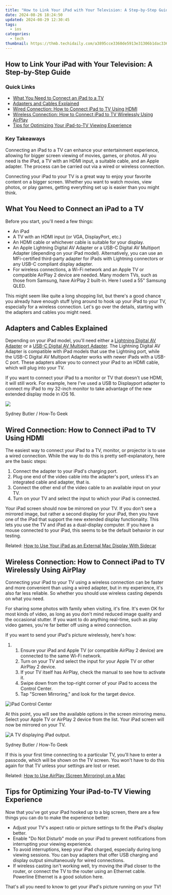 ```yaml
---
title: "How to Link Your iPad with Your Television: A Step-by-Step Guide"
date: 2024-08-26 18:24:50
updated: 2024-08-29 12:30:45
tags:
  - ios
categories:
  - tech
thumbnail: https://thmb.techidaily.com/a3895cce3360de5913e31306b1dac3362ecfc87f8052e7d36fccdff1f24bd61a.jpg
---
```


## How to Link Your iPad with Your Television: A Step-by-Step Guide

### Quick Links

* [What You Need to Connect an iPad to a TV](https://sim-unlock.techidaily.com/in-2024-three-ways-to-sim-unlock-vivo-x100-pro-by-drfone-android/)
* [Adapters and Cables Explained](https://extra-tips.techidaily.com/best-free-webm-players-for-2024/)
* [Wired Connection: How to Connect iPad to TV Using HDMI](https://instagram-clips.techidaily.com/updated-2024-approved-expertise-in-editing-how-to-add-descriptive-texts-to-videos/)
* [Wireless Connection: How to Connect iPad to TV Wirelessly Using AirPlay](https://screen-mirroring-recording.techidaily.com/updated-in-2024-strategic-geniuses-unearthing-the-best-7-total-war-masterpieces/)
* [Tips for Optimizing Your iPad-to-TV Viewing Experience](https://some-techniques.techidaily.com/geeky-gatherings-best-general-trivia-streams-for-2024/)

### Key Takeaways

 Connecting an iPad to a TV can enhance your entertainment experience, allowing for bigger screen viewing of movies, games, or photos. All you need is the iPad, a TV with an HDMI input, a suitable cable, and an Apple adapter. The process can be carried out via a wired or wireless connection.

 Connecting your iPad to your TV is a great way to enjoy your favorite content on a bigger screen. Whether you want to watch movies, view photos, or play games, getting everything set up is easier than you might think.

##  What You Need to Connect an iPad to a TV

 Before you start, you'll need a few things:

* An iPad
* A TV with an HDMI input (or VGA, DisplayPort, etc.)
* An HDMI cable or whichever cable is suitable for your display.
* An Apple Lightning Digital AV Adapter or a USB-C Digital AV Multiport Adapter (depending on your iPad model). Alternatively, you can use an MFi-certified third-party adapter for iPads with Lightning connectors or any USB-C compliant display adapter.
* For wireless connections, a Wi-Fi network and an Apple TV or compatible AirPlay 2 device are needed. Many modern TVs, such as those from Samsung, have AirPlay 2 built-in. Here I used a 55" Samsung QLED.

 This might seem like quite a long shopping list, but there's a good chance you already have enough stuff lying around to hook up your iPad to your TV, especially for a wireless connection. Let's go over the details, starting with the adapters and cables you might need.

##  Adapters and Cables Explained

 Depending on your iPad model, you'll need either a [Lightning Digital AV Adapter](https://www.amazon.com/Apple-Lightning-Digital-AV-Adapter/dp/B009WHV3BM?tag=htg-v2-6c96u6r-20&ascsubtag=UUhtgUeUpU227976&asc%5Frefurl=https%3A%2F%2Fwww.howtogeek.com%2F881374%2Fwhat-you-need-to-connect-an-ipad-to-a-tv%2F&asc%5Fcampaign=Short-Term) or a [USB-C Digital AV Multiport Adapter](https://www.amazon.com/Apple-USB-C-Digital-Multiport-Adapter/dp/B07WF96FY5?tag=htg-v2-6c96u6r-20&ascsubtag=UUhtgUeUpU227976&asc%5Frefurl=https%3A%2F%2Fwww.howtogeek.com%2F881374%2Fwhat-you-need-to-connect-an-ipad-to-a-tv%2F&asc%5Fcampaign=Short-Term). The Lightning Digital AV Adapter is compatible with iPad models that use the Lightning port, while the USB-C Digital AV Multiport Adapter works with newer iPads with a USB-C port. These adapters allow you to connect your iPad to an HDMI cable, which will plug into your TV.

 If you want to connect your iPad to a monitor or TV that doesn't use HDMI, it will still work. For example, here I've used a USB to Displayport adapter to connect my iPad to my 32-inch monitor to take advantage of the new extended display mode in iOS 16.

![](https://static1.howtogeekimages.com/wordpress/wp-content/uploads/2023/05/IMG_0104.jpg) 

Sydney Butler / How-To Geek

##  Wired Connection: How to Connect iPad to TV Using HDMI

 The easiest way to connect your iPad to a TV, monitor, or projector is to use a wired connection. While the way to do this is pretty self-explanatory, here are the basic steps:

1. Connect the adapter to your iPad's charging port.
2. Plug one end of the video cable into the adapter's port, unless it's an integrated cable and adapter, that is.
3. Connect the other end of the video cable to an available input on your TV.
4. Turn on your TV and select the input to which your iPad is connected.

 Your iPad screen should now be mirrored on your TV. If you don't see a mirrored image, but rather a second display for your iPad, then you have one of the iPad that support the new extended display functionality. This lets you use the TV and iPad as a dual-display computer. If you have a mouse connected to your iPad, this seems to be the default behavior in our testing.

Related: [How to Use Your iPad as an External Mac Display With Sidecar](https://android-location-track.techidaily.com/best-anti-tracker-software-for-lenovo-thinkphone-drfone-by-drfone-virtual-android/) 

##  Wireless Connection: How to Connect iPad to TV Wirelessly Using AirPlay

 Connecting your iPad to your TV using a wireless connection can be faster and more convenient than using a wired adapter, but in my experience, it's also far less reliable. So whether you should use wireless casting depends on what you need.

 For sharing some photos with family when visiting, it's fine. It's even OK for most kinds of video, as long as you don't mind reduced image quality and the occasional stutter. If you want to do anything real-time, such as play video games, you're far better off using a wired connection.

 If you want to send your iPad's picture wirelessly, here's how:

1. 1. Ensure your iPad and Apple TV (or compatible AirPlay 2 device) are connected to the same Wi-Fi network.  
   2. Turn on your TV and select the input for your Apple TV or other AirPlay 2 device.  
   3. If your TV itself has AirPlay, check the manual to see how to activate it.  
   4. Swipe down from the top-right corner of your iPad to access the Control Center.  
   5. Tap "Screen Mirroring," and look for the target device.

![iPad Control Center](https://static1.howtogeekimages.com/wordpress/wp-content/uploads/2023/06/1-1.png) 

 At this point, you will see the available options in the screen mirroring menu. Select your Apple TV or AirPlay 2 device from the list. Your iPad screen will now be mirrored on your TV.

![A TV displaying iPad output.](https://static1.howtogeekimages.com/wordpress/wp-content/uploads/2023/06/2.jpg) 

Sydney Butler / How-To Geek

 If this is your first time connecting to a particular TV, you'll have to enter a passcode, which will be shown on the TV screen. You won't have to do this again for that TV unless your settings are lost or reset.

Related: [How to Use AirPlay (Screen Mirroring) on a Mac](https://some-approaches.techidaily.com/updated-superior-5-cameras-for-extended-time-lapses/) 

##  Tips for Optimizing Your iPad-to-TV Viewing Experience

 Now that you've got your iPad hooked up to a big screen, there are a few things you can do to make the experience better:

* Adjust your TV's aspect ratio or picture settings to fit the iPad's display better.
* Enable "Do Not Disturb" mode on your iPad to prevent notifications from interrupting your viewing experience.
* To avoid interruptions, keep your iPad charged, especially during long viewing sessions. You can buy adapters that offer USB charging and display output simultaneously for wired connections.
* If wireless casting isn't working well, try moving the iPad closer to the router, or connect the TV to the router using an Ethernet cable. Powerline Ethernet is a good solution here.

 That's all you need to know to get your iPad's picture running on your TV!

<ins class="adsbygoogle"
     style="display:block"
     data-ad-format="autorelaxed"
     data-ad-client="ca-pub-7571918770474297"
     data-ad-slot="1223367746"></ins>



<ins class="adsbygoogle"
     style="display:block"
     data-ad-client="ca-pub-7571918770474297"
     data-ad-slot="8358498916"
     data-ad-format="auto"
     data-full-width-responsive="true"></ins>
